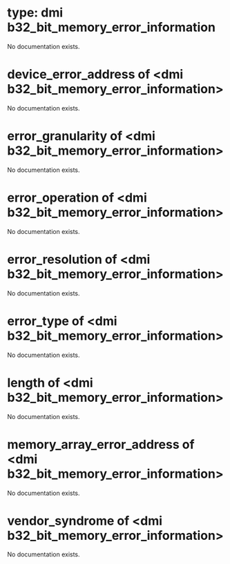 # type: dmi b32_bit_memory_error_information

No documentation exists.

# device_error_address of &lt;dmi b32_bit_memory_error_information&gt;

No documentation exists.

# error_granularity of &lt;dmi b32_bit_memory_error_information&gt;

No documentation exists.

# error_operation of &lt;dmi b32_bit_memory_error_information&gt;

No documentation exists.

# error_resolution of &lt;dmi b32_bit_memory_error_information&gt;

No documentation exists.

# error_type of &lt;dmi b32_bit_memory_error_information&gt;

No documentation exists.

# length of &lt;dmi b32_bit_memory_error_information&gt;

No documentation exists.

# memory_array_error_address of &lt;dmi b32_bit_memory_error_information&gt;

No documentation exists.

# vendor_syndrome of &lt;dmi b32_bit_memory_error_information&gt;

No documentation exists.
